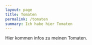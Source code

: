 ```yaml
---
layout: page
title: Tomaten
permalink: /tomaten
summary: Ich habe hier Tomaten
---
```


Hier kommen infos zu meinen Tomaten.